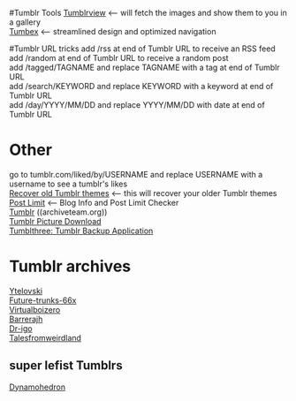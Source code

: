 #Tumblr Tools
[Tumblrview](http://tumblrview.com/)  <-- will fetch the images and show them to you in a gallery  
[Tumbex](https://www.tumbex.com/)  <-- streamlined design and optimized navigation  

#Tumblr URL tricks
add /rss at end of Tumblr URL to receive an RSS feed  
add /random at end of Tumblr URL to receive a random post  
add /tagged/TAGNAME and replace TAGNAME with a tag at end of Tumblr URL  
add /search/KEYWORD and replace KEYWORD with a keyword at end of Tumblr URL  
add /day/YYYY/MM/DD and replace YYYY/MM/DD with date at end of Tumblr URL  

# Other
go to tumblr.com/liked/by/USERNAME and replace USERNAME with a username to see a tumblr's likes  
[Recover old Tumblr themes](https://www.tumblr.com/themes/recover)  <-- this will recover your older Tumblr themes  
[Post Limit](http://postlimit.com/)  <-- Blog Info and Post Limit Checker  
[Tumblr](https://www.archiveteam.org/index.php?title=Tumblr)  ((archiveteam.org))  
[Tumblr Picture Download](https://sourceforge.net/projects/gettumblrpics/)  
[Tumblthree: Tumblr Backup Application](https://www.jzab.de/content/tumblthree-a-tumblr-backup-application/)  

# Tumblr archives
[Ytelovski](https://ytelovski.tumblr.com/archive)  
[Future-trunks-66x](https://future-trunks-666.tumblr.com/archive)  
[Virtualboizero](https://virtualboizero.tumblr.com/archive)  
[Barrerajh](https://barrerajh.tumblr.com/archive)  
[Dr-igo](https://dr-igo.tumblr.com/archive)  
[Talesfromweirdland](https://talesfromweirdland.tumblr.com/archive)  

## super lefist Tumblrs
[Dynamohedron](https://dynamohedron.tumblr.com/archive)  